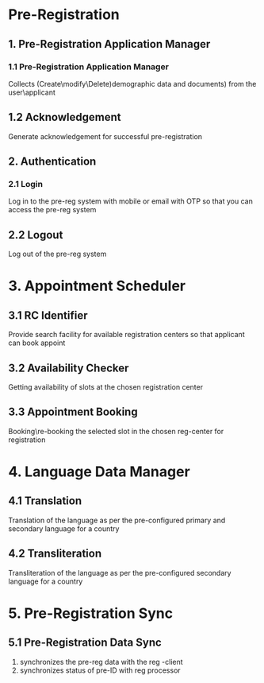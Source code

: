 # Pre-Registration
##  1. Pre-Registration Application Manager
###  1.1 Pre-Registration Application Manager
Collects (Create\modify\Delete)demographic data and documents) from the user\applicant
## 1.2 Acknowledgement
Generate acknowledgement for successful pre-registration
## 2. Authentication
### 2.1 Login
Log in to the pre-reg system with mobile or email with OTP so that you can access the pre-reg system
## 2.2 Logout
Log out of the pre-reg system
# 3. Appointment Scheduler
## 3.1 RC Identifier
Provide search facility for  available registration centers so that applicant can book appoint  
## 3.2 Availability Checker  
Getting availability of slots at the chosen registration center
## 3.3 Appointment Booking  
Booking\re-booking the selected slot in the chosen reg-center for registration
# 4. Language Data Manager
## 4.1 Translation
Translation of the language as per the pre-configured primary and secondary language for a country
## 4.2 Transliteration
Transliteration of the language as per the pre-configured secondary language for a country
# 5. Pre-Registration Sync
## 5.1 Pre-Registration Data Sync
1. synchronizes the pre-reg data with the reg -client 
1. synchronizes status of pre-ID with reg processor